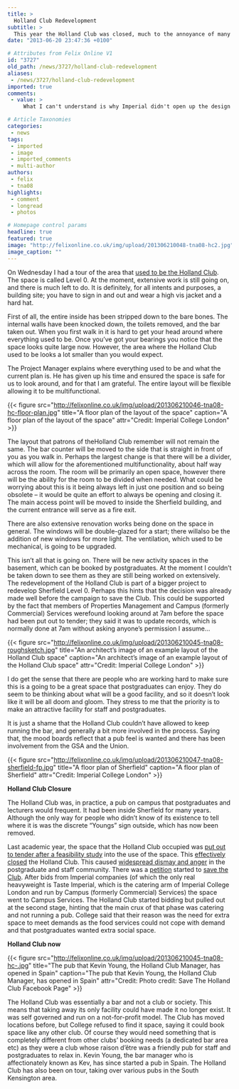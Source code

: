 ```yaml
---
title: >
  Holland Club Redevelopment
subtitle: >
  This year the Holland Club was closed, much to the annoyance of many staff and postgraduates. I take a tour of the redevelopment
date: "2013-06-20 23:47:36 +0100"

# Attributes from Felix Online V1
id: "3727"
old_path: /news/3727/holland-club-redevelopment
aliases:
 - /news/3727/holland-club-redevelopment
imported: true
comments:
 - value: >
     What I can't understand is why Imperial didn't open up the design process to the postgraduate community? Ask p/g's to submit design briefs/proposals that could then be vetted by an Estates team. Judged by a panel that included College management, as well as student and staff reps. <br> <br>Seen it work really well where a University has redesigned a space for the use of u/gs and has actively encouraged them to be part of the design process. <br> <br>http://createyourcampus.soton.ac.uk/index.php,From the plans it looks like 568 mark II - a 'utility space' with no character; the antithesis of what the Holland Club once was. <br>Roll on the commercialisation! ,I'm guessing that the dividing wall is going to be used in the early evening when the catering area will be open to undergraduates. ,Looks like its going to be dreadful! <br>Stale, functional, corporate, soulless. <br> <br>Well done Imperial! <br>,A "dividing" area says it all.....,Rubbish thats all I can say

# Article Taxonomies
categories:
 - news
tags:
 - imported
 - image
 - imported_comments
 - multi-author
authors:
 - felix
 - tna08
highlights:
 - comment
 - longread
 - photos

# Homepage control params
headline: true
featured: true
image: "http://felixonline.co.uk/img/upload/201306210048-tna08-hc2.jpg"
image_caption: ""
---
```


On Wednesday I had a tour of the area that [used to be the Holland Club](http://felixonline.co.uk/news/2931/holland-club-closed/). The space is called Level 0. At the moment, extensive work is still going on, and there is much left to do. It is definitely, for all intents and purposes, a building site; you have to sign in and out and wear a high vis jacket and a hard hat.

First of all, the entire inside has been stripped down to the bare bones. The internal walls have been knocked down, the toilets removed, and the bar taken out. When you first walk in it is hard to get your head around where everything used to be. Once you’ve got your bearings you notice that the space looks quite large now. However, the area where the Holland Club used to be looks a lot smaller than you would expect.

The Project Manager explains where everything used to be and what the current plan is. He has given up his time and ensured the space is safe for us to look around, and for that I am grateful. The entire layout will be flexible allowing it to be multifunctional.

{{< figure src="http://felixonline.co.uk/img/upload/201306210046-tna08-hc-floor-plan.jpg" title="A floor plan of the layout of the space" caption="A floor plan of the layout of the space" attr="Credit: Imperial College London" >}}

The layout that patrons of theHolland Club remember will not remain the same. The bar counter will be moved to the side that is straight in front of you as you walk in. Perhaps the largest change is that there will be a divider, which will allow for the aforementioned multifunctionality, about half way across the room. The room will be primarily an open space, however there will be the ability for the room to be divided when needed. What could be worrying about this is it being always left in just one position and so being obsolete – it would be quite an effort to always be opening and closing it. The main access point will be moved to inside the Sherfield building, and the current entrance will serve as a fire exit.

There are also extensive renovation works being done on the space in general. The windows will be double-glazed for a start; there willalso be the addition of new windows for more light. The ventilation, which used to be mechanical, is going to be upgraded.

This isn’t all that is going on. There will be new activity spaces in the basement, which can be booked by postgraduates. At the moment I couldn’t be taken down to see them as they are still being worked on extensively. The redevelopment of the Holland Club is part of a bigger project to redevelop Sherfield Level 0. Perhaps this hints that the decision was already made well before the campaign to save the Club. This could be supported by the fact that members of Properties Management and Campus (formerly Commercial) Services werefound looking around at 7am before the space had been put out to tender; they said it was to update records, which is normally done at 7am without asking anyone’s permission I assume...

{{< figure src="http://felixonline.co.uk/img/upload/201306210045-tna08-roughsketch.jpg" title="An architect’s image of an example layout of the Holland Club space" caption="An architect’s image of an example layout of the Holland Club space" attr="Credit: Imperial College London" >}}

I do get the sense that there are people who are working hard to make sure this is a going to be a great space that postgraduates can enjoy. They do seem to be thinking about what will be a good facility, and so it doesn’t look like it will be all doom and gloom. They stress to me that the priority is to make an attractive facility for staff and postgraduates.

It is just a shame that the Holland Club couldn’t have allowed to keep running the bar, and generally a bit more involved in the process. Saying that, the mood boards reflect that a pub feel is wanted and there has been involvement from the GSA and the Union.

{{< figure src="http://felixonline.co.uk/img/upload/201306210047-tna08-sherfield-fp.jpg" title="A floor plan of Sherfield" caption="A floor plan of Sherfield" attr="Credit: Imperial College London" >}}

__Holland Club Closure__

The Holland Club was, in practice, a pub on campus that postgraduates and lecturers would frequent. It had been inside Sherfield for many years. Although the only way for people who didn’t know of its existence to tell where it is was the discrete “Youngs” sign outside, which has now been removed.

Last academic year, the space that the Holland Club occupied was [put out to tender after a feasibility study](http://felixonline.co.uk/news/1972/staff-and-students-rally-around-holland-club-campaign/) into the use of the space. This [effectively closed](http://felixonline.co.uk/news/2158/holland-club-change-on-the-cards-/) the Holland Club. This caused [widespread dismay and anger](http://www2.imperial.ac.uk/blog/announcements/2012/01/11/feedback-invited-on-catering-and-amenity-offer-on-south-kensington-campus/) in the postgraduate and staff community. There was a [petition](http://www.change.org/petitions/imperial-college-save-the-holland-club-2) started to [save the Club](https://www.facebook.com/savethehollandclub). After bids from Imperial companies (of which the only real heavyweight is Taste Imperial, which is the catering arm of Imperial College London and run by Campus (formerly Commercial) Services) the space went to Campus Services. The Holland Club started bidding but pulled out at the second stage, hinting that the main crux of that phase was catering and not running a pub. College said that their reason was the need for extra space to meet demands as the food services could not cope with demand and that postgraduates wanted extra social space.

__Holland Club now__

{{< figure src="http://felixonline.co.uk/img/upload/201306210045-tna08-hc-.jpg" title="The pub that Kevin Young, the Holland Club Manager, has opened in Spain" caption="The pub that Kevin Young, the Holland Club Manager, has opened in Spain" attr="Credit: Photo credit: Save The Holland Club Facebook Page" >}}

The Holland Club was essentially a bar and not a club or society. This means that taking away its only facility could have made it no longer exist. It was self governed and run on a not-for-profit model. The Club has moved locations before, but College refused to find it space, saying it could book space like any other club. Of course they would need something that is completely different from other clubs’ booking needs (a dedicated bar area etc) as they were a club whose raison d’être was a friendly pub for staff and postgraduates to relax in. Kevin Young, the bar manager who is affectionately known as Kev, has since started a pub in Spain. The Holland Club has also been on tour, taking over various pubs in the South Kensington area.
